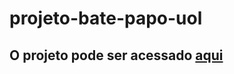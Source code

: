 # projeto-bate-papo-uol


## O projeto pode ser acessado <a href="https://clever-bassi-3c8f4f.netlify.app"> aqui </a>
